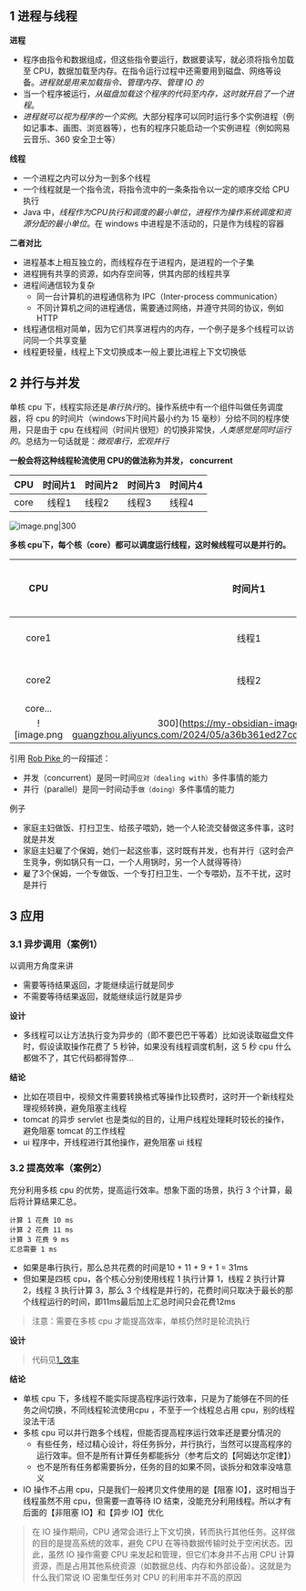 
## 1 进程与线程

**进程**
- 程序由指令和数据组成，但这些指令要运行，数据要读写，就必须将指令加载至 CPU，数据加载至内存。在指令运行过程中还需要用到磁盘、网络等设备。*进程就是用来加载指令、管理内存、管理 IO 的*
- 当一个程序被运行，*从磁盘加载这个程序的代码至内存，这时就开启了一个进程*。
- _进程就可以视为程序的一个实例_。大部分程序可以同时运行多个实例进程（例如记事本、画图、浏览器等），也有的程序只能启动一个实例进程（例如网易云音乐、360 安全卫士等）

**线程**
- 一个进程之内可以分为一到多个线程
- 一个线程就是一个指令流，将指令流中的一条条指令以一定的顺序交给 CPU 执行
- Java 中，_线程作为CPU执行和调度的最小单位_，_进程作为操作系统调度和资源分配的最小单位_。在 windows 中进程是不活动的，只是作为线程的容器

**二者对比**
- 进程基本上相互独立的，而线程存在于进程内，是进程的一个子集
- 进程拥有共享的资源，如内存空间等，供其内部的线程共享
- 进程间通信较为复杂
	- 同一台计算机的进程通信称为 IPC（Inter-process communication）
	- 不同计算机之间的进程通信，需要通过网络，并遵守共同的协议，例如 HTTP
- 线程通信相对简单，因为它们共享进程内的内存，一个例子是多个线程可以访问同一个共享变量
- 线程更轻量，线程上下文切换成本一般上要比进程上下文切换低
## 2 并行与并发

单核 cpu 下，线程实际还是*串行执行*的。操作系统中有一个组件叫做任务调度器，将 cpu 的时间片（windows下时间片最小约为 15 毫秒）分给不同的程序使用，只是由于 cpu 在线程间（时间片很短）的切换非常快，*人类感觉是同时运行的*。总结为一句话就是：*微观串行，宏观并行*

**一般会将这种线程轮流使用 CPU的做法称为并发， concurrent**

| CPU  | 时间片1 | 时间片2 | 时间片3 | 时间片4 |
| :--: | :--: | ---- | ---- | ---- |
| core | 线程1  | 线程2  | 线程3  | 线程4  |

![image.png|300](https://my-obsidian-image.oss-cn-guangzhou.aliyuncs.com/2024/05/d513bf7d6f681d1e258ab1aff67a9918.png)


**多核 cpu下，每个核（core）都可以调度运行线程，这时候线程可以是并行的。**

|   CPU   | 时间片1 | 时间片2 | 时间片3 | 时间片4 |
| :-----: | :--: | ---- | ---- | ---- |
|  core1  | 线程1  | 线程1  | 线程3  | 线程3  |
|  core2  | 线程2  | 线程4  | 线程2  | 线程4  |
| core... |      |      |      |      |
![image.png|300](https://my-obsidian-image.oss-cn-guangzhou.aliyuncs.com/2024/05/a36b361ed27ccf8149371f08c9d078e2.png)

引用 [Rob Pike ](https://baike.baidu.com/item/%E7%BD%97%E5%B8%83%C2%B7%E6%B4%BE%E5%85%8B/10983505) 的一段描述：
- 并发（concurrent）是同一时间`应对（dealing with）`多件事情的能力
- 并行（parallel）是同一时间动手`做（doing）`多件事情的能力

例子
- 家庭主妇做饭、打扫卫生、给孩子喂奶，她一个人轮流交替做这多件事，这时就是并发
- 家庭主妇雇了个保姆，她们一起这些事，这时既有并发，也有并行（这时会产生竞争，例如锅只有一口，一个人用锅时，另一个人就得等待）
- 雇了3个保姆，一个专做饭、一个专打扫卫生、一个专喂奶，互不干扰，这时是并行
## 3 应用

### 3.1 异步调用（案例1）

以调用方角度来讲
- 需要等待结果返回，才能继续运行就是同步
- 不需要等待结果返回，就能继续运行就是异步

**设计**
- 多线程可以让方法执行变为异步的（即不要巴巴干等着）比如说读取磁盘文件时，假设读取操作花费了 5 秒钟，如果没有线程调度机制，这 5 秒 cpu 什么都做不了，其它代码都得暂停...

**结论**
- 比如在项目中，视频文件需要转换格式等操作比较费时，这时开一个新线程处理视频转换，避免阻塞主线程
- tomcat 的异步 servlet 也是类似的目的，让用户线程处理耗时较长的操作，避免阻塞 tomcat 的工作线程
- ui 程序中，开线程进行其他操作，避免阻塞 ui 线程

### 3.2 提高效率（案例2）

充分利用多核 cpu 的优势，提高运行效率。想象下面的场景，执行 3 个计算，最后将计算结果汇总。

```text
计算 1 花费 10 ms
计算 2 花费 11 ms
计算 3 花费 9 ms
汇总需要 1 ms
```

- 如果是串行执行，那么总共花费的时间是10 + 11 + 9 + 1 = 31ms
- 但如果是四核 cpu，各个核心分别使用线程 1 执行计算 1，线程 2 执行计算 2，线程 3 执行计算 3，那么 3 个线程是并行的，花费时间只取决于最长的那个线程运行的时间，即11ms最后加上汇总时间只会花费12ms

> 注意：需要在多核 cpu 才能提高效率，单核仍然时是轮流执行

**设计**

> 代码见[1_效率](../3_并发编程-应用/1_效率.md)

**结论**
- 单核 cpu 下，多线程不能实际提高程序运行效率，只是为了能够在不同的任务之间切换，不同线程轮流使用cpu ，不至于一个线程总占用 cpu，别的线程没法干活
- 多核 cpu 可以并行跑多个线程，但能否提高程序运行效率还是要分情况的
	- 有些任务，经过精心设计，将任务拆分，并行执行，当然可以提高程序的运行效率。但不是所有计算任务都能拆分（参考后文的【阿姆达尔定律】）
	- 也不是所有任务都需要拆分，任务的目的如果不同，谈拆分和效率没啥意义
- IO 操作不占用 cpu，只是我们一般拷贝文件使用的是【阻塞 IO】，这时相当于线程虽然不用 cpu，但需要一直等待 IO 结束，没能充分利用线程。所以才有后面的【非阻塞 IO】和【异步 IO】优化

> 在 IO 操作期间，CPU 通常会进行上下文切换，转而执行其他任务。这样做的目的是提高系统的效率，避免 CPU 在等待数据传输时处于空闲状态。因此，虽然 IO 操作需要 CPU 来发起和管理，但它们本身并不占用 CPU 计算资源，而是占用其他系统资源（如数据总线、内存和外部设备）。这就是为什么我们常说 IO 密集型任务对 CPU 的利用率并不高的原因